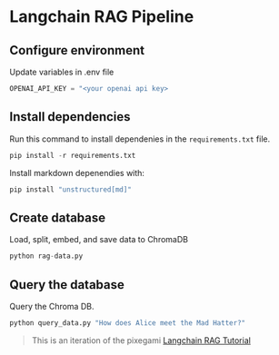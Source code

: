# Langchain RAG Pipeline

## Configure environment

Update variables in .env file
```python
OPENAI_API_KEY = "<your openai api key>
```

## Install dependencies

Run this command to install dependenies in the `requirements.txt` file. 

```python
pip install -r requirements.txt
```

Install markdown depenendies with:

```python
pip install "unstructured[md]"
```

## Create database

Load, split, embed, and save data to ChromaDB

```python
python rag-data.py
```

## Query the database

Query the Chroma DB.

```python
python query_data.py "How does Alice meet the Mad Hatter?"
```

> This is an iteration of the pixegami [Langchain RAG Tutorial](https://github.com/pixegami/langchain-rag-tutorial/tree/main) 

